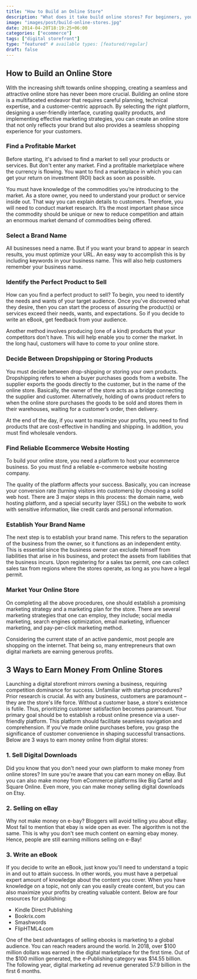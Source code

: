 ```yaml
---
title: "How to Build an Online Store"
description: "What does it take build online stores? For beginners, you must find a market, create a brand, and find hosting to start."
image: "images/post/build-online-stores.jpg"
date: 2014-04-20T18:19:25+06:00
categories: ["ecommerce"]
tags: ["digital storefront"]
type: "featured" # available types: [featured/regular]
draft: false
---
```


## How to Build an Online Store

With the increasing shift towards online shopping, creating a seamless and attractive online store has never been more crucial. Building an online store is a multifaceted endeavor that requires careful planning, technical expertise, and a customer-centric approach. By selecting the right platform, designing a user-friendly interface, curating quality products, and implementing effective marketing strategies, you can create an online store that not only reflects your brand but also provides a seamless shopping experience for your customers.

### Find a Profitable Market

Before starting, it's advised to find a market to sell your products or services. But don't enter any market. Find a profitable marketplace where the currency is flowing. You want to find a marketplace in which you can get your return on investment (ROI) back as soon as possible.

You must have knowledge of the commodities you’re introducing to the market. As a store owner, you need to understand your product or service inside out. That way you can explain details to customers. Therefore, you will need to conduct market research. It’s the most important phase since the commodity should be unique or new to reduce competition and attain an enormous market demand of commodities being offered.

### Select a Brand Name

All businesses need a name. But if you want your brand to appear in search results, you must optimize your URL. An easy way to accomplish this is by including keywords in your business name. This will also help customers remember your business name.

### Identify the Perfect Product to Sell

How can you find a perfect product to sell? To begin, you need to identify the needs and wants of your target audience. Once you've discovered what they desire, then you can start the process of assuring the product(s) or services exceed their needs, wants, and expectations. So if you decide to write an eBook, get feedback from your audience.

Another method involves producing (one of a kind) products that your competitors don't have. This will help enable you to corner the market. In the long haul, customers will have to come to your online store.

### Decide Between Dropshipping or Storing Products

You must decide between drop-shipping or storing your own products. Dropshipping refers to when a buyer purchases goods from a website. The supplier exports the goods directly to the customer, but in the name of the online store. Basically, the owner of the store acts as a bridge connecting the supplier and customer. Alternatively, holding of owns product refers to when the online store purchases the goods to be sold and stores them in their warehouses, waiting for a customer’s order, then delivery.

At the end of the day, if you want to maximize your profits, you need to find products that are cost-effective in handling and shipping. In addition, you must find wholesale vendors.

### Find Reliable Ecommerce Website Hosting

To build your online store, you need a platform to host your ecommerce business. So you must find a reliable e-commerce website hosting company.

The quality of the platform affects your success. Basically, you can increase your conversion rate (turning visitors into customers) by choosing a solid web host. There are 3 major steps in this process: the domain name, web hosting platform, and a special security layer (SSL) on the website to work with sensitive information, like credit cards and personal information.

### Establish Your Brand Name

The next step is to establish your brand name. This refers to the separation of the business from the owner, so it functions as an independent entity. This is essential since the business owner can exclude himself from liabilities that arise in his business, and protect the assets from liabilities that the business incurs. Upon registering for a sales tax permit, one can collect sales tax from regions where the stores operate, as long as you have a legal permit.

### Market Your Online Store

On completing all the above procedures, one should establish a promising marketing strategy and a marketing plan for the store. There are several marketing strategies that one can employ, they include; social media marketing, search engines optimization, email marketing, influencer marketing, and pay-per-click marketing method.

Considering the current state of an active pandemic, most people are shopping on the internet. That being so, many entrepreneurs that own digital markets are earning generous profits.

## 3 Ways to Earn Money From Online Stores

Launching a digital storefront mirrors owning a business, requiring competition dominance for success. Unfamiliar with startup procedures? Prior research is crucial. As with any business, customers are paramount – they are the store's life force. Without a customer base, a store's existence is futile. Thus, prioritizing customer satisfaction becomes paramount. Your primary goal should be to establish a robust online presence via a user-friendly platform. This platform should facilitate seamless navigation and comprehension. If you've made online purchases before, you grasp the significance of customer convenience in shaping successful transactions. Below are 3 ways to earn money online from digital stores:

### 1. Sell Digital Downloads

Did you know that you don't need your own platform to make money from online stores? Im sure you're aware that you can earn money on eBay. But you can also make money from eCommerce platforms like Big Cartel and Square Online. Even more, you can make money selling digital downloads on Etsy.

### 2. Selling on eBay

Why not make money on e-bay? Bloggers will avoid telling you about eBay. Most fail to mention that ebay is wide open as ever. The algorithm is not the same. This is why you don't see much content on earning ebay money. Hence, people are still earning millions selling on e-Bay!

### 3. Write an eBook

If you decide to write an eBook, just know you'll need to understand a topic in and out to attain success. In other words, you must have a perpetual expert amount of knowledge about the content you cover. When you have knowledge on a topic, not only can you easily create content, but you can also maximize your profits by creating valuable content. Below are four resources for publishing:

- Kindle Direct Publishing
- Bookrix.com
- Smashwords
- FlipHTML4.com

One of the best advantages of selling ebooks is marketing to a global audience. You can reach readers around the world. In 2018, over $100 million dollars was earned in the digital marketplace for the first time. Out of the $100 million generated, the e-Publishing category was $14.55 billion. The following year, digital marketing ad revenue generated 57.9 billion in the first 6 months.
